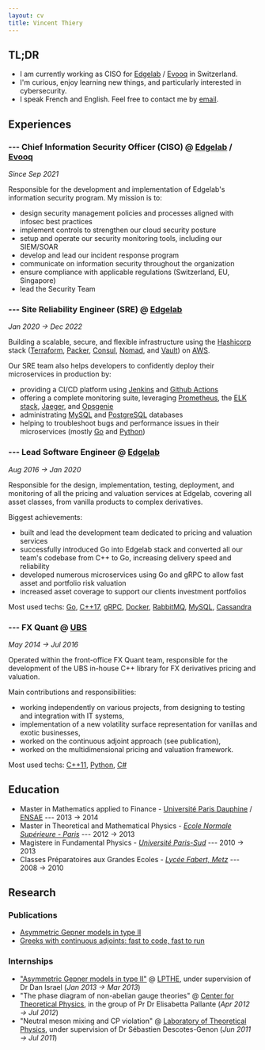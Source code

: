 ```yaml
---
layout: cv
title: Vincent Thiery
---
```


## TL;DR

- I am currently working as CISO for [Edgelab](https://www.edgelab.ch) / [Evooq](https://www.evooq.ch) in Switzerland.
- I'm curious, enjoy learning new things, and particularly interested in cybersecurity.
- I speak French and English. Feel free to contact me by [email](mailto:vjmthiery@gmail.com).

## Experiences

### --- Chief Information Security Officer (CISO) @ [Edgelab](https://www.edgelab.ch/) / [Evooq](https://www.evooq.ch)

_Since Sep 2021_

Responsible for the development and implementation of Edgelab's information security program.
My mission is to:

- design security management policies and processes aligned with infosec best practices
- implement controls to strengthen our cloud security posture
- setup and operate our security monitoring tools, including our SIEM/SOAR
- develop and lead our incident response program
- communicate on information security throughout the organization
- ensure compliance with applicable regulations (Switzerland, EU, Singapore)
- lead the Security Team

### --- Site Reliability Engineer (SRE) @ [Edgelab](https://www.edgelab.ch/)

_Jan 2020 &rarr; Dec 2022_

Building a scalable, secure, and flexible infrastructure using the [Hashicorp](https://www.hashicorp.com/) stack ([Terraform](https://www.hashicorp.com/products/terraform), [Packer](https://www.packer.io/), [Consul](https://www.hashicorp.com/products/consul), [Nomad](https://www.hashicorp.com/products/nomad), and [Vault](https://www.hashicorp.com/products/vault)) on [AWS](https://aws.amazon.com/).

Our SRE team also helps developers to confidently deploy their microservices in production by:

- providing a CI/CD platform using [Jenkins](https://www.jenkins.io/) and [Github Actions](https://github.com/features/actions)
- offering a complete monitoring suite, leveraging [Prometheus](https://prometheus.io/), the [ELK stack](https://www.elastic.co/what-is/elk-stack), [Jaeger](https://www.jaegertracing.io/), and [Opsgenie](https://www.atlassian.com/software/opsgenie)
- administrating [MySQL](https://www.mysql.com/) and [PostgreSQL](https://www.postgresql.org/) databases
- helping to troubleshoot bugs and performance issues in their microservices (mostly [Go](https://go.dev/) and [Python](https://www.python.org/))

### --- Lead Software Engineer @ [Edgelab](https://www.edgelab.ch/)

_Aug 2016 &rarr; Jan 2020_

Responsible for the design, implementation, testing, deployment, and monitoring of all the pricing and valuation services at Edgelab, covering all asset classes, from vanilla products to complex derivatives.

Biggest achievements:

- built and lead the development team dedicated to pricing and valuation services
- successfully introduced Go into Edgelab stack and converted all our team's codebase from C++ to Go, increasing delivery speed and reliability
- developed numerous microservices using Go and gRPC to allow fast asset and portfolio risk valuation
- increased asset coverage to support our clients investment portfolios

Most used techs: [Go](https://go.dev/), [C++17](https://en.wikipedia.org/wiki/C%2B%2B17), [gRPC](https://grpc.io/), [Docker](https://www.docker.com/), [RabbitMQ](https://www.rabbitmq.com/), [MySQL](https://www.mysql.com/), [Cassandra](https://cassandra.apache.org/_/index.html)

### --- FX Quant @ [UBS](https://www.ubs.com/ch/en.html)

_May 2014 &rarr; Jul 2016_

Operated within the front-office FX Quant team, responsible for the development of the UBS in-house C++ library for FX derivatives pricing and valuation.

Main contributions and responsibilities:

- working independently on various projects, from designing to testing and integration with IT systems,
- implementation of a new volatility surface representation for vanillas and exotic businesses,
- worked on the continuous adjoint approach (see publication),
- worked on the multidimensional pricing and valuation framework.

Most used techs: [C++11](https://en.wikipedia.org/wiki/C%2B%2B11), [Python](https://www.python.org/), [C#](https://docs.microsoft.com/en-us/dotnet/csharp/)

## Education

- Master in Mathematics applied to Finance - [Université Paris Dauphine](https://dauphine.psl.eu/) / [ENSAE](https://www.ensae.fr/) --- 2013 &rarr; 2014
- Master in Theoretical and Mathematical Physics - _[Ecole Normale Supérieure - Paris](https://www.ens.psl.eu/)_ --- 2012 &rarr; 2013
- Magistere in Fundamental Physics - _[Université Paris-Sud](https://www.universite-paris-saclay.fr/)_ --- 2010 &rarr; 2013
- Classes Préparatoires aux Grandes Ecoles - _[Lycée Fabert, Metz](https://www.prepas-fabert.com/cpge/)_ --- 2008 &rarr; 2010

## Research

### Publications

- [Asymmetric Gepner models in type II](https://link.springer.com/article/10.1007/JHEP02(2014)011)
- [Greeks with continuous adjoints: fast to code, fast to run](https://www.risk.net/derivatives/2415103/greeks-with-continuous-adjoints-fast-to-code-fast-to-run)

### Internships

- ["Asymmetric Gepner models in type II"](https://link.springer.com/article/10.1007/JHEP02(2014)011) @ [LPTHE](https://www.lpthe.jussieu.fr/spip/?lang=en), under supervision of Dr Dan Israel (_Jan 2013 &rarr; Mar 2013_)
- "The phase diagram of non-abelian gauge theories" @ [Center for Theoretical Physics](https://www.rug.nl/research/theoretical-high-energy-physics/), in the group of Pr Dr Elisabetta Pallante (_Apr 2012 &rarr; Jul 2012_)
- "Neutral meson mixing and CP violation" @ [Laboratory of Theoretical Physics](http://www.th.u-psud.fr/), under supervision of Dr Sébastien Descotes-Genon (_Jun 2011 &rarr; Jul 2011_)

